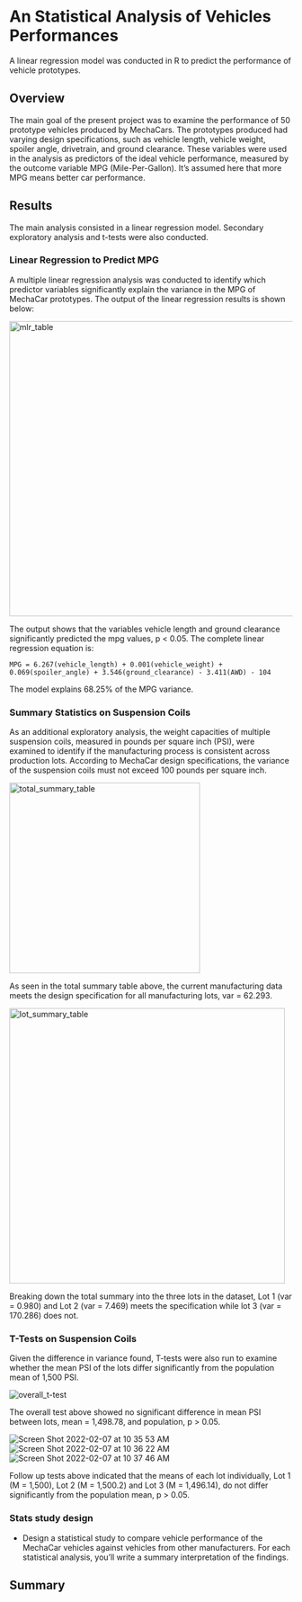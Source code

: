 # An Statistical Analysis of Vehicles Performances
A linear regression model was conducted in R to predict the performance of vehicle prototypes.

## Overview
The main goal of the present project was to examine the performance of 50 prototype vehicles produced by MechaCars. The prototypes produced had varying design specifications, such as  vehicle length, vehicle weight, spoiler angle, drivetrain, and ground clearance. These variables were used in the analysis as predictors of the ideal vehicle performance, measured by the outcome variable MPG (Mile-Per-Gallon). It’s assumed here that more MPG means better car performance.

## Results
The main analysis consisted in a linear regression model. Secondary exploratory analysis and t-tests were also conducted.

### Linear Regression to Predict MPG
A multiple linear regression analysis was conducted to identify which predictor variables significantly explain the variance in the MPG of MechaCar prototypes. The output of the linear regression results is shown below:


<img width="525" alt="mlr_table" src="https://user-images.githubusercontent.com/89421440/152856961-a4dbe3f0-d2bb-408d-9645-51543d2a500d.png">


The output shows that the variables vehicle length and ground clearance significantly predicted the mpg values, p < 0.05. The complete linear regression equation is:

    MPG = 6.267(vehicle_length) + 0.001(vehicle_weight) + 0.069(spoiler_angle) + 3.546(ground_clearance) - 3.411(AWD) - 104

The model explains 68.25% of the MPG variance.

### Summary Statistics on Suspension Coils
As an additional exploratory analysis, the weight capacities of multiple suspension coils, measured in pounds per square inch (PSI), were examined to identify if the manufacturing process is consistent across production lots. According to MechaCar design specifications, the variance of the suspension coils must not exceed 100 pounds per square inch.


<img width="339" alt="total_summary_table" src="https://user-images.githubusercontent.com/89421440/152859295-2e6b4a49-4a0b-4df7-a5d5-54b4bcc8607a.png">


As seen in the total summary table above, the current manufacturing data meets the design specification for all manufacturing lots, var = 62.293.


<img width="490" alt="lot_summary_table" src="https://user-images.githubusercontent.com/89421440/152859223-5129b93a-2e0c-486a-837e-4a89c6fc5826.png">


Breaking down the total summary into the three lots in the dataset, Lot 1 (var = 0.980) and Lot 2 (var = 7.469) meets the specification while lot 3 (var = 170.286) does not.

### T-Tests on Suspension Coils
Given the difference in variance found, T-tests were also run to examine whether the mean PSI of the lots differ significantly from the population mean of 1,500 PSI.


![overall_t-test](https://user-images.githubusercontent.com/89421440/152861834-0c6f4a15-840c-411e-8a96-a5948b5f1f97.png)


The overall test above showed no significant difference in mean PSI between lots, mean = 1,498.78, and population, p > 0.05.

![Screen Shot 2022-02-07 at 10 35 53 AM](https://user-images.githubusercontent.com/89421440/152861930-1a91932d-b217-445b-bdd6-f765a5345ef0.png)
![Screen Shot 2022-02-07 at 10 36 22 AM](https://user-images.githubusercontent.com/89421440/152861931-b3fe95e2-4850-4605-b796-01f94007993d.png)
![Screen Shot 2022-02-07 at 10 37 46 AM](https://user-images.githubusercontent.com/89421440/152861932-73429f53-a17e-4030-b970-57f07f392826.png)

Follow up tests above indicated that the means of each lot individually, Lot 1 (M = 1,500), Lot 2 (M = 1,500.2) and Lot 3 (M = 1,496.14), do not differ significantly from the population mean, p > 0.05.

### Stats study design
- Design a statistical study to compare vehicle performance of the MechaCar vehicles against vehicles from other manufacturers. For each statistical analysis, you’ll write a summary interpretation of the findings.

## Summary
